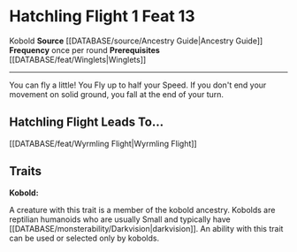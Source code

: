 ﻿---
actions: '[one-action]'
cost: null
element: null
feat: Hatchling Flight
frequency: once per round
heighten_level: null
id: '2389'
level: '13'
name: Hatchling Flight
prerequisite: '[[DATABASE/feat/Winglets|Winglets]]'
rarity: Common
requirement: null
rus_type_level: null
school: null
source: '[[DATABASE/source/Ancestry Guide|Ancestry Guide]]'
subcategory: null
trait:
- '[[DATABASE/trait/Kobold|Kobold]]'
trigger: null
type: Feat

---
# Hatchling Flight <span class="action-icon">1</span> <span class="item-type">Feat 13</span>

<span class="item-trait">Kobold</span>
**Source** [[DATABASE/source/Ancestry Guide|Ancestry Guide]] 
**Frequency** once per round
**Prerequisites** [[DATABASE/feat/Winglets|Winglets]]

---
You can fly a little! You Fly up to half your Speed. If you don't end your movement on solid ground, you fall at the end of your turn.

## Hatchling Flight Leads To...

[[DATABASE/feat/Wyrmling Flight|Wyrmling Flight]]

## Traits

**Kobold:**

A creature with this trait is a member of the kobold ancestry. Kobolds are reptilian humanoids who are usually Small and typically have [[DATABASE/monsterability/Darkvision|darkvision]]. An ability with this trait can be used or selected only by kobolds.